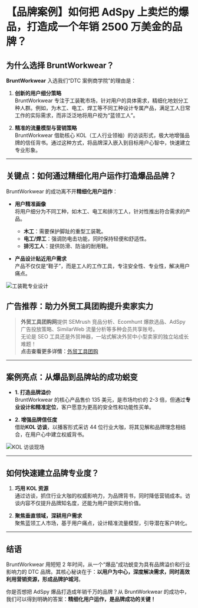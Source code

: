# 【品牌案例】如何把 AdSpy 上卖烂的爆品，打造成一个年销 2500 万美金的品牌？


## 为什么选择 BruntWorkwear？

**BruntWorkwear** 入选我们“DTC 案例商学院”的理由是：

1. **创新的用户细分策略**  
   BruntWorkwear 专注于工装靴市场，针对用户的具体需求，精细化地划分工种人群。例如，为木工、电工、焊工等不同工种设计专属产品，满足工人日常工作的实际需求，而非泛泛地将用户视为“蓝领工人”。

2. **精准的流量模型与营销策略**  
   BruntWorkwear 借助核心 KOL（工人行业领袖）的访谈形式，极大地增强品牌的信任背书。通过这种方式，将品牌深入嵌入到目标用户心智中，快速建立专业形象。

---

## 关键点：如何通过精细化用户运作打造爆品品牌？

BruntWorkwear 的成功离不开**精细化用户运作**：

- **用户精准画像**  
  将用户细分为不同工种，如木工、电工和排污工人，针对性推出符合需求的产品。
  
  - **木工**：需要保护脚趾的重型工装靴。  
  - **电工/焊工**：强调防电击功能，同时保持轻便和舒适性。  
  - **排污工人**：提供防滑、防油的耐用鞋。

- **产品设计贴近用户需求**  
  产品不仅仅是“鞋子”，而是工人的工作工具，专注安全性、专业性，解决用户痛点。

![工装靴专业设计](https://cdn.dlz123.cn/uploads/images/2022-10-26/mmbiz_png/tsl4mbibND0NSx9GFzeEOnshXZmEDwI4gJqdQib54kt6BJ9DNzFnt8XvJXphBobnJ68Rav6NmRfjDgHtjDUmkwqQ.png)

## 广告推荐：助力外贸工具团购提升卖家实力

> **外贸工具团购网**提供 SEMrush 竞品分析、Ecomhunt 爆款选品、AdSpy 广告投放策略、SimilarWeb 流量分析等多种会员共享账号。  
> 无论是 SEO 工具还是外贸神器，一站式解决外贸中小型卖家的独立站成长难题！  
> **点击查看更多详情：**[外贸工具团购](https://bit.ly/waimao518)

---

## 案例亮点：从爆品到品牌站的成功蜕变

- **1. 打造品牌溢价**  
  BruntWorkwear 的核心产品售价 135 美元，是市场均价的 2-3 倍，但通过**专业设计和精准定位**，客户愿意为更高的安全性和功能性买单。

- **2. 增强品牌信任度**  
  借助**KOL 访谈**，以播客形式采访 44 位行业大咖，将其见解和品牌理念相结合，在用户心中建立权威背书。

![KOL 访谈现场](https://cdn.dlz123.cn/uploads/images/2022-10-26/mmbiz_png/tsl4mbibND0NSx9GFzeEOnshXZmEDwI4gzEHaaFEfx0TKqIfexGjAKp4NrG3Z4tA6LEI7UgVhgVqr8wLNfVfmWQ.png)

---

## 如何快速建立品牌专业度？

1. **巧用 KOL 资源**  
   通过访谈，抓住行业大咖的权威影响力，为品牌背书，同时降低营销成本。访谈内容不仅提升品牌知名度，还能为用户提供实用价值。

2. **聚焦垂直领域，深耕用户需求**  
   聚焦蓝领工人市场，基于用户痛点，设计精准流量模型，引导潜在客户转化。

---

## 结语

BruntWorkwear 用短短 2 年时间，从一个“爆品”成功蜕变为具有品牌溢价和行业影响力的 DTC 品牌。其核心秘诀在于：**以用户为中心，深度解决需求，同时高效利用营销资源，形成品牌护城河**。

你是否想把 AdSpy 爆品打造成年销千万的品牌？从 BruntWorkwear 的成功中，我们可以得到明确的答案：**精细化用户运作，是品牌成功的关键！**


